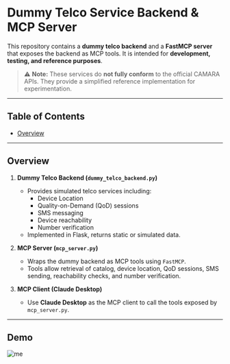 # Dummy Telco Service Backend & MCP Server

This repository contains a **dummy telco backend** and a **FastMCP server** that exposes the backend as MCP tools. It is intended for **development, testing, and reference purposes**.  

> ⚠️ **Note:** These services do **not fully conform** to the official CAMARA APIs. They provide a simplified reference implementation for experimentation.

---

## Table of Contents

- [Overview](#overview)

---

## Overview

1. **Dummy Telco Backend (`dummy_telco_backend.py`)**  
   - Provides simulated telco services including:
     - Device Location
     - Quality-on-Demand (QoD) sessions
     - SMS messaging
     - Device reachability
     - Number verification
   - Implemented in Flask, returns static or simulated data.

2. **MCP Server (`mcp_server.py`)**  
   - Wraps the dummy backend as MCP tools using `FastMCP`.
   - Tools allow retrieval of catalog, device location, QoD sessions, SMS sending, reachability checks, and number verification.
   
3. **MCP Client (Claude Desktop)**  
   - Use **Claude Desktop** as the MCP client to call the tools exposed by `mcp_server.py`.
---
## Demo

![me](C:\Users\kchar\PycharmProjects\mcptest123\camara_demo_test.gif)

